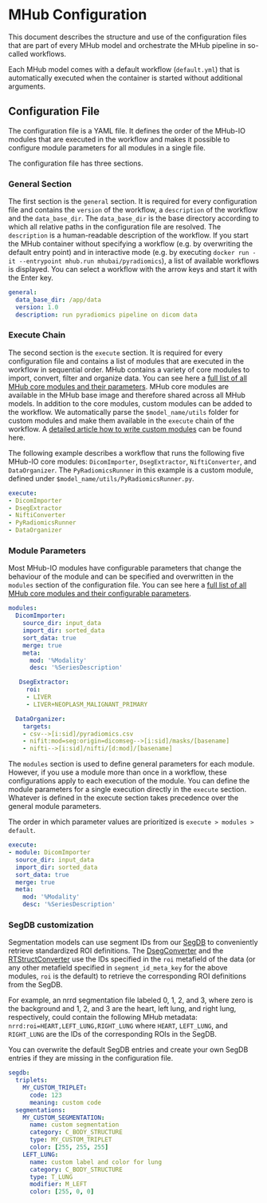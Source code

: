 # MHub Configuration

This document describes the structure and use of the configuration files that are part of every MHub model and orchestrate the MHub pipeline in so-called workflows.

Each MHub model comes with a default workflow (`default.yml`) that is automatically executed when the container is started without additional arguments.

## Configuration File

The configuration file is a YAML file. It defines the order of the MHub-IO modules that are executed in the workflow and makes it possible to configure module parameters for all modules in a single file.

The configuration file has three sections.

### General Section

The first section is the `general` section. It is required for every configuration file and contains the `version` of the workflow, a `description` of the workflow and the `data_base_dir`. The `data_base_dir` is the base directory according to which all relative paths in the configuration file are resolved. The `description` is a human-readable description of the workflow. If you start the MHub container without specifying a workflow (e.g. by overwriting the default entry point) and in interactive mode (e.g. by executing `docker run -it --entrypoint mhub.run mhubai/pyradiomics`), a list of available workflows is displayed. You can select a workflow with the arrow keys and start it with the Enter key.

```yml
general:
  data_base_dir: /app/data
  version: 1.0
  description: run pyradiomics pipeline on dicom data
```

### Execute Chain

The second section is the `execute` section. It is required for every configuration file and contains a list of modules that are executed in the workflow in sequential order. MHub contains a variety of core modules to import, convert, filter and organize data. You can see here a [full list of all MHub core modules and their parameters](mhubio_modules.md). MHub core modules are available in the MHub base image and therefore shared across all MHub models. In addition to the core modules, custom modules can be added to the workflow. We automatically parse the `$model_name/utils` folder for custom modules and make them available in the `execute` chain of the workflow. A [detailed article how to write custom modules](how_to_write_an_mhubio_module.md) can be found here.

The following example describes a workflow that runs the following five MHub-IO core modules: `DicomImporter`, `DsegExtractor`, `NiftiConverter`, and `DataOrganizer`. The `PyRadiomicsRunner` in this example is a custom module, defined under `$model_name/utils/PyRadiomicsRunner.py`.

```yml
execute:
- DicomImporter
- DsegExtractor
- NiftiConverter
- PyRadiomicsRunner
- DataOrganizer
```

### Module Parameters

Most MHub-IO modules have configurable parameters that change the behaviour of the module and can be specified and overwritten in the `modules` section of the configuration file. You can see here a [full list of all MHub core modules and their configurable parameters](mhubio_modules.md).

```yml
modules:
  DicomImporter:
    source_dir: input_data
    import_dir: sorted_data
    sort_data: true
    merge: true
    meta: 
      mod: '%Modality'
      desc: '%SeriesDescription'

   DsegExtractor:
     roi: 
     - LIVER
     - LIVER+NEOPLASM_MALIGNANT_PRIMARY

  DataOrganizer:
    targets:
    - csv-->[i:sid]/pyradiomics.csv
    - nifit:mod=seg:origin=dicomseg-->[i:sid]/masks/[basename]
    - nifti-->[i:sid]/nifti/[d:mod]/[basename]
```

The `modules` section is used to define general parameters for each module. However, if you use a module more than once in a workflow, these configurations apply to each execution of the module. You can define the module parameters for a single execution directly in the `execute` section. Whatever is defined in the execute section takes precedence over the general module parameters.  

The order in which parameter values are prioritized is `execute > modules > default`.

```yml
execute:
- module: DicomImporter
  source_dir: input_data
  import_dir: sorted_data
  sort_data: true
  merge: true
  meta: 
    mod: '%Modality'
    desc: '%SeriesDescription'
```

### SegDB customization

Segmentation models can use segment IDs from our [SegDB](https://github.com/mhubai/segdb) to conveniently retrieve standardized ROI definitions.
The [DsegConverter](./mhubio_modules.md#dsegconverter) and the [RTStructConverter](./mhubio_modules.md#rtstructconverter) use the IDs specified in the `roi` metafield of the data (or any other metafield specified in `segment_id_meta_key` for the above modules, `roi` is the default) to retrieve the corresponding ROI definitions from the SegDB.

For example, an nrrd segmentation file labeled 0, 1, 2, and 3, where zero is the background and 1, 2, and 3 are the heart, left lung, and right lung, respectively, could contain the following MHub metadata: `nrrd:roi=HEART,LEFT_LUNG,RIGHT_LUNG` where `HEART`, `LEFT_LUNG`, and `RIGHT_LUNG` are the IDs of the corresponding ROIs in the SegDB.

You can overwrite the default SegDB entries and create your own SegDB entries if they are missing in the configuration file.

```yml
segdb:
  triplets:
    MY_CUSTOM_TRIPLET:
      code: 123
      meaning: custom code
  segmentations:
    MY_CUSTOM_SEGMENTATION:
      name: custom segmentation
      category: C_BODY_STRUCTURE
      type: MY_CUSTOM_TRIPLET
      color: [255, 255, 255]
    LEFT_LUNG:
      name: custom label and color for lung
      category: C_BODY_STRUCTURE
      type: T_LUNG
      modifier: M_LEFT
      color: [255, 0, 0]
```
